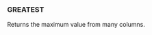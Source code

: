 <!--
This is generated by ESQL's AbstractFunctionTestCase. Do no edit it. See ../README.md for how to regenerate it.
-->

### GREATEST
Returns the maximum value from many columns.

